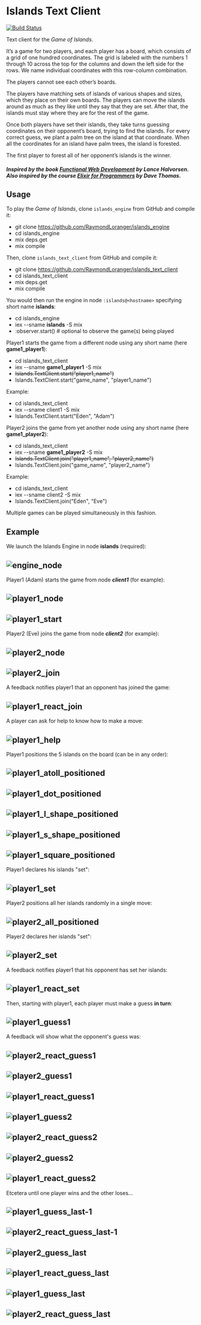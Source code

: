 # Islands Text Client

[![Build Status](https://travis-ci.org/RaymondLoranger/islands_text_client.svg?branch=master)](https://travis-ci.org/RaymondLoranger/islands_text_client)

Text client for the _Game of Islands_.

It’s a game for two players, and each player has a board, which consists of a
grid of one hundred coordinates. The grid is labeled with the numbers 1 through
10 across the top for the columns and down the left side for the rows. We name
individual coordinates with this row-column combination.

The players cannot see each other’s boards.

The players have matching sets of islands of various shapes and sizes, which
they place on their own boards. The players can move the islands around as
much as they like until they say that they are set. After that, the islands must
stay where they are for the rest of the game.

Once both players have set their islands, they take turns guessing coordinates
on their opponent’s board, trying to find the islands. For every correct guess,
we plant a palm tree on the island at that coordinate. When all the coordinates
for an island have palm trees, the island is forested.

The first player to forest all of her opponent’s islands is the winner.

##### Inspired by the book [Functional Web Development](https://pragprog.com/book/lhelph/functional-web-development-with-elixir-otp-and-phoenix) by Lance Halvorsen.</br>Also inspired by the course [Elixir for Programmers](https://codestool.coding-gnome.com/courses/elixir-for-programmers) by Dave Thomas.

## Usage

To play the _Game of Islands_, clone `islands_engine` from GitHub and compile it:

  - git clone https://github.com/RaymondLoranger/islands_engine
  - cd islands_engine
  - mix deps.get
  - mix compile

Then, clone `islands_text_client` from GitHub and compile it:

  - git clone https://github.com/RaymondLoranger/islands_text_client
  - cd islands_text_client
  - mix deps.get
  - mix compile

You would then run the engine in node `:islands@<hostname>` specifying short name **islands**:

  - cd islands_engine
  - iex --sname **islands** -S mix
  - :observer.start() # optional to observe the game(s) being played

Player1 starts the game from a different node using any short name (here **game1_player1**):

  - cd islands_text_client
  - iex --sname **game1_player1** -S mix
  - ~~Islands.TextClient.start("player1_name")~~
  - Islands.TextClient.start("game_name", "player1_name")

  Example:

  - cd islands_text_client
  - iex --sname client1 -S mix
  - Islands.TextClient.start("Eden", "Adam")

Player2 joins the game from yet another node using any short name (here **game1_player2**):

  - cd islands_text_client
  - iex --sname **game1_player2** -S mix
  - ~~Islands.TextClient.join("player1_name", "player2_name")~~
  - Islands.TextClient.join("game_name", "player2_name")

  Example:

  - cd islands_text_client
  - iex --sname client2 -S mix
  - Islands.TextClient.join("Eden", "Eve")

Multiple games can be played simultaneously in this fashion.

## Example
We launch the Islands Engine in node **islands** (required):
## ![engine_node](images/engine_node.png)
Player1 (Adam) starts the game from node **_client1_** (for example):
## ![player1_node](images/player1_node.png)
## ![player1_start](images/player1_start.png)
Player2 (Eve) joins the game from node **_client2_** (for example):
## ![player2_node](images/player2_node.png)
## ![player2_join](images/player2_join.png)
A feedback notifies player1 that an opponent has joined the game:
## ![player1_react_join](images/player1_react_join.png)
A player can ask for help to know how to make a move:
## ![player1_help](images/player1_help.png)
Player1 positions the 5 islands on the board (can be in any order):
## ![player1_atoll_positioned](images/player1_atoll_positioned.png)
## ![player1_dot_positioned](images/player1_dot_positioned.png)
## ![player1_l_shape_positioned](images/player1_l_shape_positioned.png)
## ![player1_s_shape_positioned](images/player1_s_shape_positioned.png)
## ![player1_square_positioned](images/player1_square_positioned.png)
Player1 declares his islands "set":
## ![player1_set](images/player1_set.png)
Player2 positions all her islands randomly in a single move:
## ![player2_all_positioned](images/player2_all_positioned.png)
Player2 declares her islands "set":
## ![player2_set](images/player2_set.png)
A feedback notifies player1 that his opponent has set her islands:
## ![player1_react_set](images/player1_react_set.png)
Then, starting with player1, each player must make a guess **in turn**:
## ![player1_guess1](images/player1_guess1.png)
A feedback will show what the opponent's guess was:
## ![player2_react_guess1](images/player2_react_guess1.png)
## ![player2_guess1](images/player2_guess1.png)
## ![player1_react_guess1](images/player1_react_guess1.png)
## ![player1_guess2](images/player1_guess2.png)
## ![player2_react_guess2](images/player2_react_guess2.png)
## ![player2_guess2](images/player2_guess2.png)
## ![player1_react_guess2](images/player1_react_guess2.png)
Etcetera until one player wins and the other loses...
## ![player1_guess_last-1](images/player1_guess_last-1.png)
## ![player2_react_guess_last-1](images/player2_react_guess_last-1.png)
## ![player2_guess_last](images/player2_guess_last.png)
## ![player1_react_guess_last](images/player1_react_guess_last.png)
## ![player1_guess_last](images/player1_guess_last.png)
## ![player2_react_guess_last](images/player2_react_guess_last.png)
